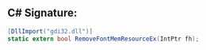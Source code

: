 
## C# Signature:
```cs
[DllImport("gdi32.dll")]
static extern bool RemoveFontMemResourceEx(IntPtr fh);
```
